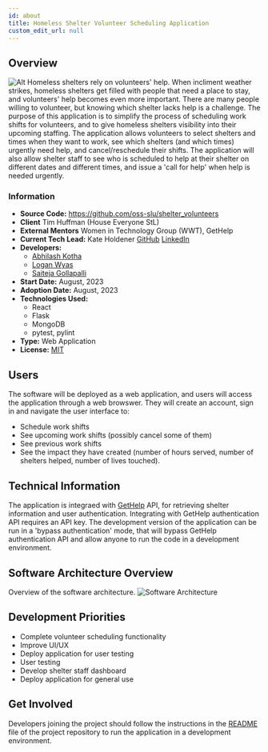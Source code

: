 ```yaml
---
id: about
title: Homeless Shelter Volunteer Scheduling Application
custom_edit_url: null
---
```

<!-- A header image is optional; if used should be no greater than 200x600 -->
<!--![Header Alt Text](header.png) -->

## Overview

![Alt](100x100.png) Homeless shelters rely on volunteers' help. When incliment weather strikes, homeless shelters get filled with people that need a place to stay, and volunteers' help becomes even more important. There are many people willing to volunteer, but knowing which shelter lacks help is a challenge. The purpose of this application is to simplify the process of scheduling work shifts for volunteers, and to give homeless shelters visibility into their upcoming staffing. The application allows volunteers to select shelters and times when they want to work, see which shelters (and which times) urgently need help, and cancel/reschedule their shifts. The application will also allow shelter staff to see who is scheduled to help at their shelter on different dates and different times, and issue a 'call for help' when help is needed urgently.

### Information

- **Source Code:** <https://github.com/oss-slu/shelter_volunteers>
- **Client** Tim Huffman (House Everyone StL)
- **External Mentors** Women in Technology Group (WWT), GetHelp
- **Current Tech Lead:** Kate Holdener [GitHub](https://github.com/kate-holdener) [LinkedIn](https://www.linkedin.com/in/kate-holdener-ba032a3/)
- **Developers:**
  - [Abhilash Kotha](https://github.com/AbhilashKotha)
  - [Logan Wyas](https://github.com/loganwyas)
  - [Saiteja Gollapalli](https://github.com/Sai9797)
- **Start Date:** August, 2023
- **Adoption Date:** August, 2023
- **Technologies Used:** 
  - React
  - Flask
  - MongoDB
  - pytest, pylint
- **Type:** Web Application
- **License:** [MIT](https://opensource.org/license/mit)

## Users

The software will be deployed as a web application, and users will access the application through a web browswer. They will create an account, 
sign in and navigate the user interface to:
* Schedule work shifts
* See upcoming work shifts (possibly cancel some of them)
* See previous work shifts
* See the impact they have created (number of hours served, number of shelters helped, number of lives touched).

## Technical Information

The application is integraed with [GetHelp](https://gethelp.com/) API, for retrieving shelter information and user authentication. 
Integrating with GetHelp authentication API requires an API key. The development version of the application can be run in a 'bypass authentication' 
mode, that will bypass GetHelp authentication API and allow anyone to run the code in a development environment.
 

## Software Architecture Overview

Overview of the software architecture.
![Software Architecture](architecture.png)

## Development Priorities

- Complete volunteer scheduling functionality
- Improve UI/UX
- Deploy application for user testing
- User testing
- Develop shelter staff dashboard
- Deploy application for general use


## Get Involved

<!-- A group photo is optional; if used should be no greater than 800x800 -->
<!--![Group Photo Alt Text](group.jpg) -->
Developers joining the project should follow the instructions in the 
[README](https://github.com/oss-slu/shelter_volunteers/blob/main/README.md) 
file of the project repository to run the application in a development environment.
